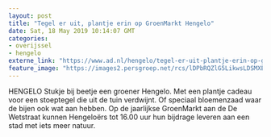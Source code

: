 ```yaml
---
layout: post
title: "Tegel er uit, plantje erin op GroenMarkt Hengelo"
date: Sat, 18 May 2019 10:14:07 GMT
categories: 
- overijssel 
- hengelo 
externe_link: "https://www.ad.nl/hengelo/tegel-er-uit-plantje-erin-op-groenmarkt-hengelo~ac641ee4/"
feature_image: "https://images2.persgroep.net/rcs/lDPbRQZlG5LikwsLDSMXECG77gw/diocontent/148665740/_fitwidth/400/?appId=21791a8992982cd8da851550a453bd7f&quality=0.7"
---
```


HENGELO Stukje bij beetje een groener Hengelo. Met een plantje cadeau voor een stoeptegel die uit de tuin verdwijnt. Of speciaal bloemenzaad waar de bijen ook wat aan hebben. Op de jaarlijkse GroenMarkt aan de De Wetstraat kunnen Hengeloërs tot 16.00 uur hun bijdrage leveren aan een stad met iets meer natuur.
